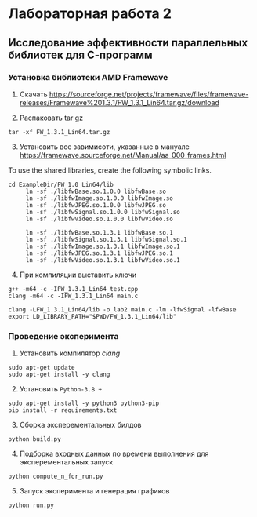 # Лабораторная работа 2

## Исследование эффективности параллельных библиотек для С-программ

### Установка библиотеки AMD Framewave

1. Скачать https://sourceforge.net/projects/framewave/files/framewave-releases/Framewave%201.3.1/FW_1.3.1_Lin64.tar.gz/download

2. Распаковать tar gz
```
tar -xf FW_1.3.1_Lin64.tar.gz
```

3. Установить все завимисоти, указанные в мануале https://framewave.sourceforge.net/Manual/aa_000_frames.html

To use the shared libraries, create the following symbolic links.
```shell
cd ExampleDir/FW_1.0_Lin64/lib
     ln -sf ./libfwBase.so.1.0.0 libfwBase.so
     ln -sf ./libfwImage.so.1.0.0 libfwImage.so
     ln -sf ./libfwJPEG.so.1.0.0 libfwJPEG.so
     ln -sf ./libfwSignal.so.1.0.0 libfwSignal.so
     ln -sf ./libfwVideo.so.1.0.0 libfwVideo.so
     
     ln -sf ./libfwBase.so.1.3.1 libfwBase.so.1
     ln -sf ./libfwSignal.so.1.3.1 libfwSignal.so.1
     ln -sf ./libfwImage.so.1.3.1 libfwImage.so.1
     ln -sf ./libfwJPEG.so.1.3.1 libfwJPEG.so.1
     ln -sf ./libfwVideo.so.1.3.1 libfwVideo.so.1
```
4. При компиляции выставить ключи
```shell
g++ -m64 -c -IFW_1.3.1_Lin64 test.cpp
clang -m64 -c -IFW_1.3.1_Lin64 main.c

clang -LFW_1.3.1_Lin64/lib -o lab2 main.c -lm -lfwSignal -lfwBase
export LD_LIBRARY_PATH="$PWD/FW_1.3.1_Lin64/lib"
```

### Проведение эксперимента

1. Установить компилятор *clang*
```
sudo apt-get update
sudo apt-get install -y clang
```
2. Установить `Python-3.8 +`
```
sudo apt-get install -y python3 python3-pip
pip install -r requirements.txt
```
3. Сборка эксперементальных билдов
```
python build.py
```

4. Подборка входных данных по времени выполнения для эксперементальных запуск
```
python compute_n_for_run.py
```

5. Запуск эксперимента и генерация графиков
```
python run.py
```
